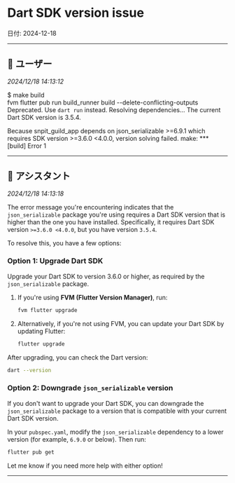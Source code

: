 # Dart SDK version issue

日付: 2024-12-18

---

## 👤 ユーザー
*2024/12/18 14:13:12*

$ make build                        
fvm flutter pub run build_runner build --delete-conflicting-outputs
Deprecated. Use `dart run` instead.
Resolving dependencies... 
The current Dart SDK version is 3.5.4.

Because snpit_guild_app depends on json_serializable &gt;=6.9.1 which requires SDK version &gt;=3.6.0 &lt;4.0.0, version solving failed.
make: *** [build] Error 1

---

## 🤖 アシスタント
*2024/12/18 14:13:18*

The error message you're encountering indicates that the `json_serializable` package you're using requires a Dart SDK version that is higher than the one you have installed. Specifically, it requires Dart SDK version `>=3.6.0 <4.0.0`, but you have version `3.5.4`.

To resolve this, you have a few options:

### Option 1: Upgrade Dart SDK
Upgrade your Dart SDK to version 3.6.0 or higher, as required by the `json_serializable` package.

1. If you're using **FVM (Flutter Version Manager)**, run:
   ```bash
   fvm flutter upgrade
   ```

2. Alternatively, if you're not using FVM, you can update your Dart SDK by updating Flutter:
   ```bash
   flutter upgrade
   ```

After upgrading, you can check the Dart version:
```bash
dart --version
```

### Option 2: Downgrade `json_serializable` version
If you don't want to upgrade your Dart SDK, you can downgrade the `json_serializable` package to a version that is compatible with your current Dart SDK version.

In your `pubspec.yaml`, modify the `json_serializable` dependency to a lower version (for example, `6.9.0` or below). Then run:
```bash
flutter pub get
```

Let me know if you need more help with either option!

---
